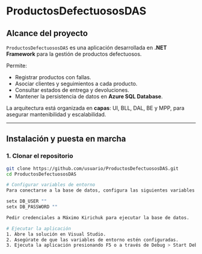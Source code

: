 
# ProductosDefectuososDAS

## Alcance del proyecto
`ProductosDefectuososDAS` es una aplicación desarrollada en **.NET Framework** para la gestión de productos defectuosos.  

Permite:
- Registrar productos con fallas.  
- Asociar clientes y seguimientos a cada producto.  
- Consultar estados de entrega y devoluciones.  
- Mantener la persistencia de datos en **Azure SQL Database**.  

La arquitectura está organizada en **capas**: UI, BLL, DAL, BE y MPP, para asegurar mantenibilidad y escalabilidad.

---
## Instalación y puesta en marcha

### 1. Clonar el repositorio
```bash
git clone https://github.com/usuario/ProductosDefectuososDAS.git
cd ProductosDefectuososDAS

# Configurar variables de entorno
Para conectarse a la base de datos, configura las siguientes variables en PowerShell:

setx DB_USER ""
setx DB_PASSWORD ""

Pedir credenciales a Máximo Kirichuk para ejecutar la base de datos.

# Ejecutar la aplicación
1. Abre la solución en Visual Studio.
2. Asegúrate de que las variables de entorno estén configuradas.
3. Ejecuta la aplicación presionando F5 o a través de Debug > Start Debugging.

